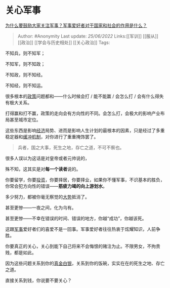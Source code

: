# 关心军事
[为什么要鼓励大家关注军事？军事爱好者对于国家和社会的作用是什么？](https://www.zhihu.com/question/503875313/answer/2539039449)

> Author: #Anonymity
> Last update: *25/06/2022*
> Links:[[军训]] [[服从]] [[政治]] [[学会与历史相处]] [[关心政治]]
> Tags:

不知兵，则不知军；

不知军，则不知政；

不知政，则不知经。

不知经，则不知运。

很多根本的[政策](https://www.zhihu.com/search?q=%E6%94%BF%E7%AD%96&search_source=Entity&hybrid_search_source=Entity&hybrid_search_extra=%7B%22sourceType%22%3A%22answer%22%2C%22sourceId%22%3A2539039449%7D)问题都和——什么时候会打 / 能不能赢 / 会怎么打 / 会有什么得失 有极大关系。

打得赢和打不赢，政策的走向会有方向性的不同。会怎么打，会极大的影响产业布局甚至城市定位。

这些东西是影响[经济](https://www.zhihu.com/search?q=%E7%BB%8F%E6%B5%8E&search_source=Entity&hybrid_search_source=Entity&hybrid_search_extra=%7B%22sourceType%22%3A%22answer%22%2C%22sourceId%22%3A2539039449%7D)局势、进而是影响人生计划的最根本的因素，只是经过了多重稳定器和[缓冲机制](https://www.zhihu.com/search?q=%E7%BC%93%E5%86%B2%E6%9C%BA%E5%88%B6&search_source=Entity&hybrid_search_source=Entity&hybrid_search_extra=%7B%22sourceType%22%3A%22answer%22%2C%22sourceId%22%3A2539039449%7D)，对你进行了重重掩饰罢了。

> 兵者，国之大事，死生之地，存亡之道，不可不察也。

很多人误以为这话是对皇帝或者元帅说的，

殊不知，这其实是对**每一个读者**说的。

你要留学，你要[投资](https://www.zhihu.com/search?q=%E6%8A%95%E8%B5%84&search_source=Entity&hybrid_search_source=Entity&hybrid_search_extra=%7B%22sourceType%22%3A%22answer%22%2C%22sourceId%22%3A2539039449%7D)，你要择居，你要择业，如果你不懂军事，不识基本的胜负，你常会犯方向性的错误——**筋疲力竭的向上游划水**。

多少努力，都被你毫无察觉的[大势](https://www.zhihu.com/search?q=%E5%A4%A7%E5%8A%BF&search_source=Entity&hybrid_search_source=Entity&hybrid_search_extra=%7B%22sourceType%22%3A%22answer%22%2C%22sourceId%22%3A2539039449%7D)抵消了。

甚至更惨——一夜之间，化为乌有。

甚至更惨——不幸在错误的时间、错误的地方，你越“成功”，你越该死。

这跟[军事](https://www.zhihu.com/search?q=%E5%86%9B%E4%BA%8B&search_source=Entity&hybrid_search_source=Entity&hybrid_search_extra=%7B%22sourceType%22%3A%22answer%22%2C%22sourceId%22%3A2539039449%7D)爱好者们的喜爱不是一回事。军事爱好者往往热衷于炫耀知识，人前争胜。

你要真正的关心，关心到能下自己将来不会悔恨的赌注为止。不限男女，不拘贵贱，都是如此。

因为这些问题关系到你的[真金白银](https://www.zhihu.com/search?q=%E7%9C%9F%E9%87%91%E7%99%BD%E9%93%B6&search_source=Entity&hybrid_search_source=Entity&hybrid_search_extra=%7B%22sourceType%22%3A%22answer%22%2C%22sourceId%22%3A2539039449%7D)，关系到你的饭碗，实实在在的死生之地、存亡之道。

直接关系到钱，你说要不要关心？

